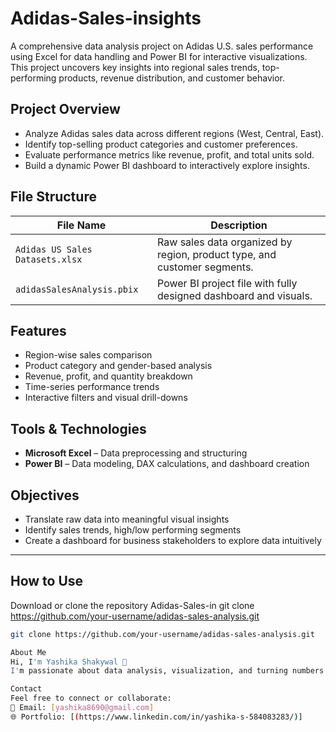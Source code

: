 # Adidas-Sales-insights
A comprehensive data analysis project on Adidas U.S. sales performance using Excel for data handling and Power BI for interactive visualizations. This project uncovers key insights into regional sales trends, top-performing products, revenue distribution, and customer behavior.

##  Project Overview

- Analyze Adidas sales data across different regions (West, Central, East).
- Identify top-selling product categories and customer preferences.
- Evaluate performance metrics like revenue, profit, and total units sold.
- Build a dynamic Power BI dashboard to interactively explore insights.

##  File Structure

| File Name                        | Description |
|----------------------------------|-------------|
| `Adidas US Sales Datasets.xlsx` | Raw sales data organized by region, product type, and customer segments. |
| `adidasSalesAnalysis.pbix`      | Power BI project file with fully designed dashboard and visuals. |

## Features

-  Region-wise sales comparison  
-  Product category and gender-based analysis  
-  Revenue, profit, and quantity breakdown  
-  Time-series performance trends  
-  Interactive filters and visual drill-downs  

##  Tools & Technologies

- **Microsoft Excel** – Data preprocessing and structuring  
- **Power BI** – Data modeling, DAX calculations, and dashboard creation  

##  Objectives

- Translate raw data into meaningful visual insights
- Identify sales trends, high/low performing segments
- Create a dashboard for business stakeholders to explore data intuitively

---

##  How to Use

 Download or clone the repository Adidas-Sales-in
  git clone https://github.com/your-username/adidas-sales-analysis.git

  
   ```bash
   git clone https://github.com/your-username/adidas-sales-analysis.git

About Me
Hi, I'm Yashika Shakywal 👋
I'm passionate about data analysis, visualization, and turning numbers into decisions. This project showcases my ability to clean, explore, and communicate insights effectively using real-world datasets.

Contact
Feel free to connect or collaborate:
📧 Email: [yashika8690@gmail.com]
🌐 Portfolio: [(https://www.linkedin.com/in/yashika-s-584083283/)]

   
